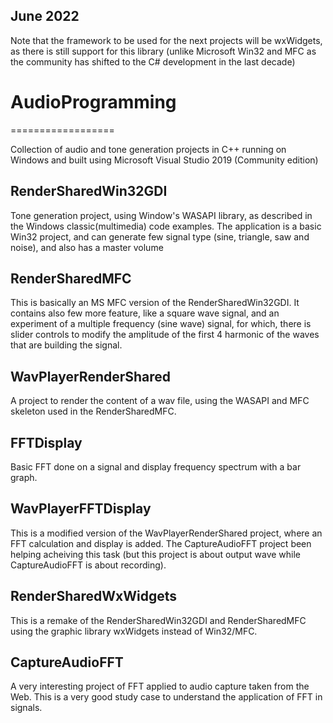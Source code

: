 June 2022
---------

  Note that the framework to be used for the next projects will be wxWidgets, as there is still support for this library
  (unlike Microsoft Win32 and MFC as the community has shifted to the C# development in the last decade)
  

# AudioProgramming
==================

Collection of audio and tone generation projects in C++ running on Windows and built using Microsoft Visual Studio 2019 (Community edition)



RenderSharedWin32GDI
--------------------

Tone generation project, using Window's WASAPI library, as described in the Windows classic(multimedia)
code examples. The application is a basic Win32 project, and can generate few signal type (sine, triangle,
saw and noise), and also has a master volume


RenderSharedMFC
---------------

This is basically an MS MFC version of the RenderSharedWin32GDI. It contains also few more feature, like
a square wave signal, and an experiment of a multiple frequency (sine wave) signal, for which, there is 
slider controls to modify the amplitude of the first 4 harmonic of the waves that are building the signal.


WavPlayerRenderShared
---------------------

A project to render the content of a wav file, using the WASAPI and MFC skeleton used in the RenderSharedMFC.


FFTDisplay
----------

 Basic FFT done on a signal and display frequency spectrum with a bar graph.
 

WavPlayerFFTDisplay
-------------------

This is a modified version of the WavPlayerRenderShared project, where an FFT calculation and display is added.
The CaptureAudioFFT project been helping acheiving this task (but this project is about output wave while
CaptureAudioFFT is about recording).


RenderSharedWxWidgets
---------------------

This is a remake of the RenderSharedWin32GDI and RenderSharedMFC using the graphic library wxWidgets instead of Win32/MFC.


CaptureAudioFFT
---------------

A very interesting project of FFT applied to audio capture taken from the Web.
This is a very good study case to understand the application of FFT in signals. 